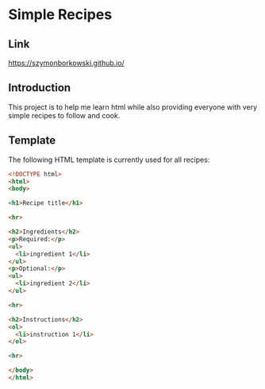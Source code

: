 # Simple Recipes
## Link
https://szymonborkowski.github.io/

## Introduction
This project is to help me learn html while also providing everyone with very simple recipes to follow and cook.

## Template
The following HTML template is currently used for all recipes:
```html
<!DOCTYPE html>
<html>
<body>

<h1>Recipe title</h1>

<hr>

<h2>Ingredients</h2>
<p>Required:</p>
<ul>
  <li>ingredient 1</li>
</ul>
<p>Optional:</p>
<ul>
  <li>ingredient 2</li>
</ul>

<hr>

<h2>Instructions</h2>
<ol>
  <li>instruction 1</li>
</ol>

<hr>

</body>
</html>
```
